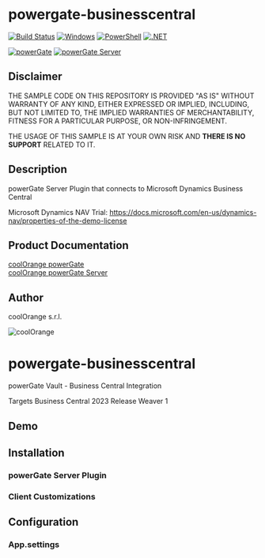 

# powergate-businesscentral
[![Build Status](https://dev.azure.com/CoolOrange/LABS/_apis/build/status%2FcoolOrangeLabs.powergate-businesscentral?branchName=main)](https://dev.azure.com/CoolOrange/LABS/_build/latest?definitionId=201&branchName=main)
[![Windows](https://img.shields.io/badge/Platform-Windows-lightgray.svg)](https://www.microsoft.com/en-us/windows/)
[![PowerShell](https://img.shields.io/badge/PowerShell-5-blue.svg)](https://microsoft.com/PowerShell/)
[![.NET](https://img.shields.io/badge/.NET%20Framework-4.8-blue.svg)](https://dotnet.microsoft.com/)

[![powerGate](https://img.shields.io/badge/coolOrange%20powerGate-24-orange.svg)](https://www.coolorange.com/powerGate)
[![powerGate Server](https://img.shields.io/badge/coolOrange%20powerJobs-24-orange.svg)](https://www.coolorange.com/powerJobs)

## Disclaimer

THE SAMPLE CODE ON THIS REPOSITORY IS PROVIDED "AS IS" WITHOUT WARRANTY OF ANY KIND, EITHER EXPRESSED OR IMPLIED, INCLUDING, BUT NOT LIMITED TO, THE IMPLIED WARRANTIES OF MERCHANTABILITY, FITNESS FOR A PARTICULAR PURPOSE, OR NON-INFRINGEMENT.

THE USAGE OF THIS SAMPLE IS AT YOUR OWN RISK AND **THERE IS NO SUPPORT** RELATED TO IT.

## Description

powerGate Server Plugin that connects to Microsoft Dynamics Business Central

Microsoft Dynamics NAV Trial:
https://docs.microsoft.com/en-us/dynamics-nav/properties-of-the-demo-license

## Product Documentation

[coolOrange powerGate](https://www.coolorange.com/wiki/doku.php?id=powergate)  
[coolOrange powerGate Server](https://www.coolorange.com/wiki/doku.php?id=powergateserver)

## Author
coolOrange s.r.l.  

![coolOrange](https://i.ibb.co/NmnmjDT/Logo-CO-Full-colore-RGB-short-Payoff.png)

# powergate-businesscentral
powerGate Vault - Business Central Integration

Targets Business Central 2023 Release Weaver 1

## Demo


## Installation

### powerGate Server Plugin

### Client Customizations

## Configuration

### App.settings


![]()